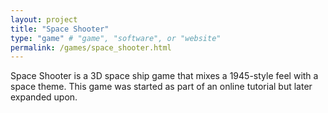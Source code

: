 ```yaml
---
layout: project
title: "Space Shooter"
type: "game" # "game", "software", or "website"
permalink: /games/space_shooter.html
---
```

Space Shooter is a 3D space ship game that mixes a 1945-style feel with a space theme. This game was started as part of an online tutorial but later expanded upon.